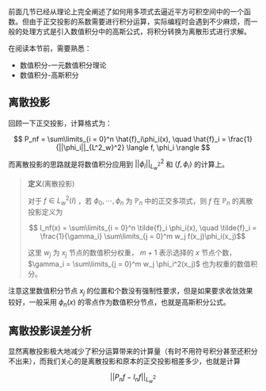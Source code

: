 
前面几节已经从理论上完全阐述了如何用多项式去逼近平方可积空间中的一个函数。但由于正交投影的系数需要进行积分运算，实际编程时会遇到不少麻烦，而一般的处理方式是引入数值积分中的高斯公式，将积分转换为离散形式进行求解。

在阅读本节前，需要熟悉：

- 数值积分-一元数值积分理论
- 数值积分-高斯积分

## 离散投影

回顾一下正交投影，计算格式为：

$$
P_nf = \sum\limits_{i = 0}^n \hat{f}_i\phi_i(x), \quad  \hat{f}_i = \frac{1}{||\phi_i||_{L^2_w}^2} \langle f, \phi_i \rangle
$$

而离散投影的思路就是将数值积分应用到 $||\phi_i||_{L_w^2}^2$ 和 $\langle f,\phi_i \rangle$ 的计算上。

> **定义**(离散投影)
>
> 对于 $f \in L_w^2(I)$ ，若 $\phi_0,\cdots, \phi_n$ 为 $\mathbb{P}_n$ 中的正交多项式，则 $f$ 在 $\mathbb{P}_n$ 的离散投影定义为
>
> $$ I_nf(x) = \sum\limits_{i = 0}^n \tilde{f}_i \phi_i(x), \quad  \tilde{f}_i = \frac{1}{\gamma_i} \sum\limits_{j = 0}^m w_j f(x_j)\phi_i(x_j)$$
>
> 这里 $w_j$ 为 $x_j$ 节点的数值积分权重， $m+1$ 表示选择的 $x$ 节点个数，$\gamma_i = \sum\limits_{j = 0}^m w_j \phi_i^2(x_j)$ 也为权重的数值积分。

注意这里数值积分节点 $x_j$ 的位置和个数没有强制性要求，但是如果要求收敛效果较好，一般采用 $\phi_n(x)$ 的零点作为数值积分节点，也就是高斯积分公式。

## 离散投影误差分析

显然离散投影极大地减少了积分运算带来的计算量（有时不用符号积分甚至还积分不出来），而我们关心的是离散投影和原本的正交投影相差多少，也就是计算

$$
||P_nf - I_nf||_{L_w^2}
$$






